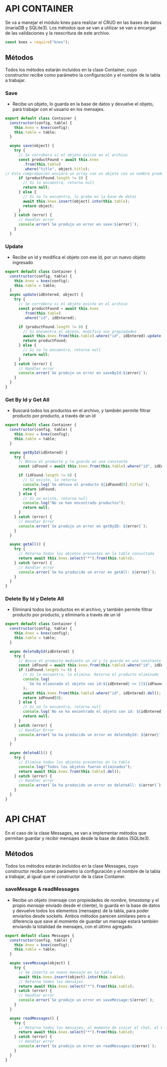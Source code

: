 # API CONTAINER

Se va a manejar el módulo knex para realizar el CRUD en las bases de datos (mariaDB y SQLite3).
Los métodos que se van a utilizar se van a encargar de las validaciones y la reescritura de este archivo.

```javascript
const knex = require("knex");
```

## Métodos

Todos los métodos estarán incluidos en la clase Container, cuyo constructor recibe como parámetro la configuración y el nombre de la tabla a trabajar.

### Save 

- Recibe un objeto, lo guarda en la base de datos y devuelve el objeto, para trabajar con el usuario en los mensajes.

```javascript
export default class Container {
  constructor(config, table) {
    this.knex = knex(config);
    this.table = table;
  }

  async save(object) {
    try {
      // Se corrobora si el objeto existe en el archivo
      const productFound = await this.knex
        .from(this.table)
        .where("title", object.title);
// Esta comprobación enviará un array con un objeto con un nombre predeterminado, el cuál tendrá los datos del objeto encontrado, si no lo encuentra, envía el array vacío
      if (productFound.length != 0) {
        // Si lo encuentra, retorna null
        return null;
      } else {
        // Si no lo encuentra, lo graba en la base de datos
        await this.knex.insert(object).into(this.table);
        return object;
      }
    } catch (error) {
      // Handler error
      console.error(`Se produjo un error en save:${error}`);
    }
  }
```

### Update

- Recibe un id y modifica el objeto con ese id, por un nuevo objeto ingresado

```javascript
export default class Container {
  constructor(config, table) {
    this.knex = knex(config);
    this.table = table;
  }
  async update(idEntered, object) {
    try {
      // Se corrobora si el objeto existe en el archivo
      const productFound = await this.knex
        .from(this.table)
        .where("id", idEntered);

      if (productFound.length != 0) {
        // Si encuentra el objeto, modifica sus propiedades
        await this.knex.from(this.table).where("id", idEntered).update(object);
        return productFound;
      } else {
        // Si no lo encuentra, retorna null
        return null;
      }
    } catch (error) {
      // Handler error
      console.error(`Se produjo un error en saveById:${error}`);
    }
  }
}
```

### Get By Id y Get All

- Buscará todos los productos en el archivo, y también permite filtrar producto por producto, a través de un id

```javascript
export default class Container {
  constructor(config, table) {
    this.knex = knex(config);
    this.table = table;
  }

  async getById(idEntered) {
    try {
      // BUsca el producto y lo guarda en una constante
      const idFound = await this.knex.from(this.table).where("id", idEntered);

      if (idFound.length != 0) {
        // Si existe, lo retorna
        console.log(`Se obtuvo el producto ${idFound[0].title}`);
        return idFound;
      } else {
        // Si no existe, retorna null
        console.log("No se han encontrado productos");
        return null;
      }
    } catch (error) {
      // Handler Error
      console.error(`Se produjo un error en getByID: ${error}`);
    }
  }

  async getAll() {
    try {
      // Retorna todos los objetos presentes en la tabla consultada
      return await this.knex.select("*").from(this.table);
    } catch (error) {
      // Handler error
      console.error(`Se ha producido un error en getAll: ${error}`);
    }
  }
}
```

### Delete By Id y Delete All

- Eliminará todos los productos en el archivo, y también permite filtrar producto por producto, y eliminarlo a través de un id

```javascript
export default class Container {
  constructor(config, table) {
    this.knex = knex(config);
    this.table = table;
  }

  async deleteById(idEntered) {
    try {
      // Busca el producto mediante un id y lo guarda en una constante
      const idFound = await this.knex.from(this.table).where("id", idEntered);
      if (idFound.length != 0) {
        // Si lo encuentra, lo elimina. Retorna el producto eliminado
        console.log(
          `Se ha eliminado el objeto con id:${idEntered} >> [[${idFound[0].title}]]`
        );
        await this.knex.from(this.table).where("id", idEntered).del();
        return idFound[0];
      } else {
        // Si no lo encuentra, retorna null
        console.log(`No se ha encontrado el objeto con id: ${idEntered}`);
        return null;
      }
    } catch (error) {
      // Handler Error
      console.error(`Se ha producido un error en deleteById: ${error}`);
    }
  }

  async deleteAll() {
    try {
      // Elimina todos los objetos presentes en la tabla
      console.log("Todos los objetos fueron eliminados");
      return await this.knex.from(this.table).del();
    } catch (error) {
      // Handler error
      console.error(`Se ha producido un error en deleteAll: ${error}`);
    }
  }
}
```

# API CHAT

En el caso de la clase Messages, se van a implementar métodos que permitan guardar y recibir mensajes desde la base de datos (SQLite3).

## Métodos

Todos los métodos estarán incluidos en la clase Messages, cuyo constructor recibe como parámetro la configuración y el nombre de la tabla a trabajar, al igual que el constructor de la clase Container.

### saveMesage & readMessages 

- Recibe un objeto (mensaje con propiedades de *nombre*, *timestamp* y el propio *mensaje* envíado desde el cliente), lo guarda en la base de datos y devuelve todos los elementos (mensajes) de la tabla, para poder enviarlos desde sockets. Ambos métodos parecen similares pero a diferencia que save al momento de guardar un mensaje estará también enviando la totalidad de mensajes, con el último agregado.
  
```javascript
export default class Messages {
  constructor(config, table) {
    this.knex = knex(config);
    this.table = table;
  }

  async saveMessage(object) {
    try {
      // Se inserta un nuevo mensaje en la tabla
      await this.knex.insert(object).into(this.table);
      // Retorna todos los mensajes
      return await this.knex.select("*").from(this.table);
    } catch (error) {
      // Handler error
      console.error(`Se produjo un error en saveMessage:${error}`);
    }
  }

  async readMessages() {
    try {
      // Retorna todos los mensajes, al momento de inicar el chat, el historial de mensajes se reflejará socket por socket
      return await this.knex.select("*").from(this.table);
    } catch (error) {
      // Handler error
      console.error(`Se produjo un error en readMessages:${error}`);
    }
  }
}

```